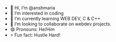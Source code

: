 - 👋 Hi, I’m @anshmaria
- 👀 I’m interested in coding
- 🌱 I’m currently learning WEB DEV, C & C++
- 💞️ I’m looking to collaborate on webdev projects. 
- 😄 Pronouns: He/Him
- ⚡ Fun fact: Hustle Hard!

<!---
anshmaria/anshmaria is a ✨ special ✨ repository because its `README.md` (this file) appears on your GitHub profile.
You can click the Preview link to take a look at your changes.
--->
